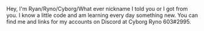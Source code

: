 Hey, I'm Ryan/Ryno/Cyborg/What ever nickname I told you or I got from you. I know a little code and am learning every day something new. You can find me and links
for my accounts on Discord at Cyborg Ryno 603#2995.
<!---
CyborgRyno603YT/CyborgRyno603YT is a ✨ special ✨ repository because its `README.md` (this file) appears on your GitHub profile.
You can click the Preview link to take a look at your changes.
--->
